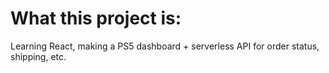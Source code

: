# What this project is:

Learning React, making a PS5 dashboard + serverless API for order status, shipping, etc.
